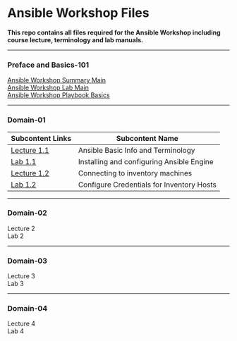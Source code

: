 # Ansible Workshop Files
**This repo contains all files required for the Ansible Workshop including course lecture, terminology and lab manuals.**

_____________________________________________
### Preface and Basics-101
[Ansible Workshop Summary Main](/docs/WORKSHOP-MAIN.md#ansible-workshop--ansible-basics)<br>
[Ansible Workshop Lab Main](/docs/LAB-MAIN.md#lab-main)<br>
[Ansible Workshop Playbook Basics](/docs/PLAY-BASICS-MAIN.md)<br>
_____________________________________________
### Domain-01
| Subcontent Links | Subcontent Name |
|------------|-----------------|
|[Lecture 1.1](/docs/LECTURE1.1-MAIN.md)<br> | Ansible Basic Info and Terminology |
|[Lab 1.1 ](/docs/LAB1.1-MAIN.md) | Installing and configuring Ansible Engine |
|[Lecture 1.2](/docs/LECTURE1.2-MAIN.md)| Connecting to inventory machines |
|[Lab 1.2](/docs/LAB1.2-MAIN.md) | Configure Credentials for Inventory Hosts |
_____________________________________________
### Domain-02
Lecture 2<br>
Lab 2<br>
_____________________________________________
### Domain-03
Lecture 3<br>
Lab 3<br>
_____________________________________________
### Domain-04
Lecture 4<br>
Lab 4<br>




